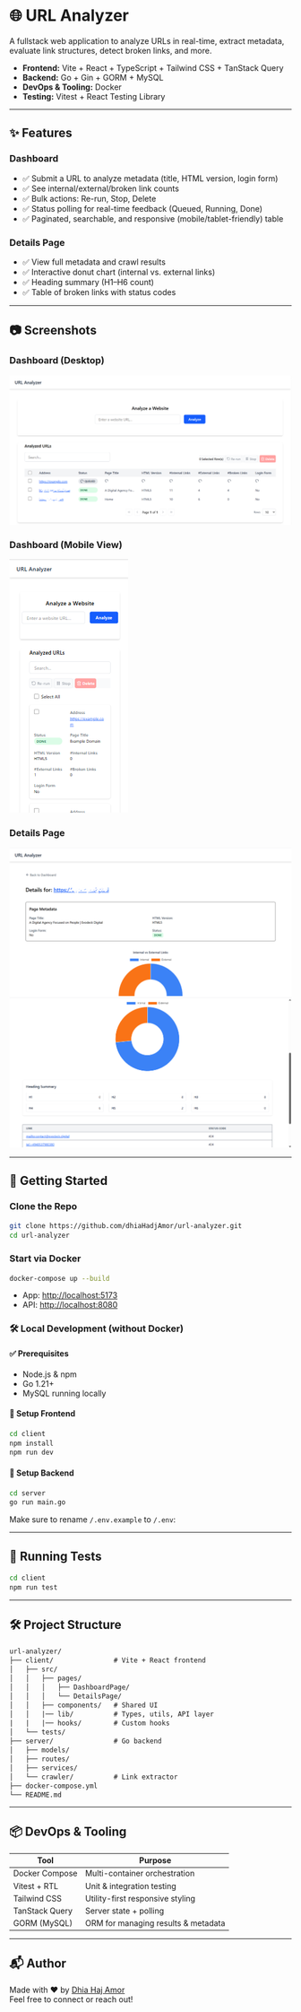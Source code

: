 # 🌐 URL Analyzer

A fullstack web application to analyze URLs in real-time, extract metadata, evaluate link structures, detect broken links, and more.

- **Frontend:** Vite + React + TypeScript + Tailwind CSS + TanStack Query
- **Backend:** Go + Gin + GORM + MySQL
- **DevOps & Tooling:** Docker
- **Testing:** Vitest + React Testing Library

---

## ✨ Features

### Dashboard

- ✅ Submit a URL to analyze metadata (title, HTML version, login form)
- ✅ See internal/external/broken link counts
- ✅ Bulk actions: Re-run, Stop, Delete
- ✅ Status polling for real-time feedback (Queued, Running, Done)
- ✅ Paginated, searchable, and responsive (mobile/tablet-friendly) table

### Details Page

- ✅ View full metadata and crawl results
- ✅ Interactive donut chart (internal vs. external links)
- ✅ Heading summary (H1–H6 count)
- ✅ Table of broken links with status codes

---

## 📷 Screenshots

### Dashboard (Desktop)

![Dashboard Desktop](./screenshots/dashboard.png)

### Dashboard (Mobile View)

![Dashboard Mobile](./screenshots/mobile.png)

### Details Page

![Details Page Metadata](./screenshots/details1.png)
![Details Page Chart + Headings](./screenshots/details2.png)

---

## 🚀 Getting Started

### Clone the Repo

```bash
git clone https://github.com/dhiaHadjAmor/url-analyzer.git
cd url-analyzer
```

### Start via Docker

```bash
docker-compose up --build
```

- App: [http://localhost:5173](http://localhost:5173)
- API: [http://localhost:8080](http://localhost:8080)

### 🛠 Local Development (without Docker)

#### ✅ Prerequisites

- Node.js & npm
- Go 1.21+
- MySQL running locally

#### 🔧 Setup Frontend

```bash
cd client
npm install
npm run dev
```

#### 🔧 Setup Backend

```bash
cd server
go run main.go
```

Make sure to rename `/.env.example` to `/.env`:

---

## 🧪 Running Tests

```bash
cd client
npm run test
```

---

## 🛠️ Project Structure

```
url-analyzer/
├── client/               # Vite + React frontend
│   ├── src/
│   │   ├── pages/
│   │   │   ├── DashboardPage/
│   │   │   └── DetailsPage/
│   │   ├── components/   # Shared UI
│   │   |── lib/          # Types, utils, API layer
|   |   |── hooks/        # Custom hooks
│   └── tests/
├── server/               # Go backend
│   ├── models/
│   ├── routes/
│   ├── services/
│   └── crawler/          # Link extractor
├── docker-compose.yml
└── README.md
```

---

## 📦 DevOps & Tooling

| Tool           | Purpose                             |
| -------------- | ----------------------------------- |
| Docker Compose | Multi-container orchestration       |
| Vitest + RTL   | Unit & integration testing          |
| Tailwind CSS   | Utility-first responsive styling    |
| TanStack Query | Server state + polling              |
| GORM (MySQL)   | ORM for managing results & metadata |

---

## 📬 Author

Made with ❤️ by [Dhia Haj Amor](https://www.linkedin.com/in/dhiaha/)  
Feel free to connect or reach out!
